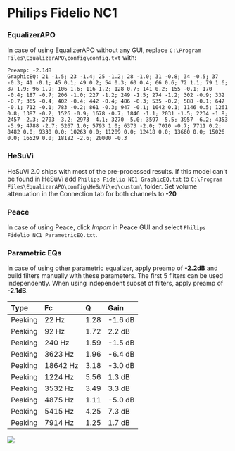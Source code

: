 # Philips Fidelio NC1

### EqualizerAPO
In case of using EqualizerAPO without any GUI, replace `C:\Program Files\EqualizerAPO\config\config.txt`
with:
```
Preamp: -2.1dB
GraphicEQ: 21 -1.5; 23 -1.4; 25 -1.2; 28 -1.0; 31 -0.8; 34 -0.5; 37 -0.3; 41 -0.1; 45 0.1; 49 0.2; 54 0.3; 60 0.4; 66 0.6; 72 1.1; 79 1.6; 87 1.9; 96 1.9; 106 1.6; 116 1.2; 128 0.7; 141 0.2; 155 -0.1; 170 -0.4; 187 -0.7; 206 -1.0; 227 -1.2; 249 -1.5; 274 -1.2; 302 -0.9; 332 -0.7; 365 -0.4; 402 -0.4; 442 -0.4; 486 -0.3; 535 -0.2; 588 -0.1; 647 -0.1; 712 -0.1; 783 -0.2; 861 -0.3; 947 -0.1; 1042 0.1; 1146 0.5; 1261 0.8; 1387 -0.2; 1526 -0.9; 1678 -0.7; 1846 -1.1; 2031 -1.5; 2234 -1.8; 2457 -2.3; 2703 -3.2; 2973 -4.1; 3270 -5.0; 3597 -5.5; 3957 -6.2; 4353 -5.9; 4788 -2.7; 5267 1.0; 5793 1.0; 6373 -2.0; 7010 -0.7; 7711 0.2; 8482 0.0; 9330 0.0; 10263 0.0; 11289 0.0; 12418 0.0; 13660 0.0; 15026 0.0; 16529 0.0; 18182 -2.6; 20000 -0.3
```

### HeSuVi
HeSuVi 2.0 ships with most of the pre-processed results. If this model can't be found in HeSuVi add
`Philips Fidelio NC1 GraphicEQ.txt` to `C:\Program Files\EqualizerAPO\config\HeSuVi\eq\custom\` folder.
Set volume attenuation in the Connection tab for both channels to **-20**

### Peace
In case of using Peace, click *Import* in Peace GUI and select `Philips Fidelio NC1 ParametricEQ.txt`.

### Parametric EQs
In case of using other parametric equalizer, apply preamp of **-2.2dB** and build filters manually
with these parameters. The first 5 filters can be used independently.
When using independent subset of filters, apply preamp of **-2.1dB**.

| Type    | Fc       |    Q | Gain    |
|:--------|:---------|:-----|:--------|
| Peaking | 22 Hz    | 1.28 | -1.6 dB |
| Peaking | 92 Hz    | 1.72 | 2.2 dB  |
| Peaking | 240 Hz   | 1.59 | -1.5 dB |
| Peaking | 3623 Hz  | 1.96 | -6.4 dB |
| Peaking | 18642 Hz | 3.18 | -3.0 dB |
| Peaking | 1224 Hz  | 5.56 | 1.3 dB  |
| Peaking | 3532 Hz  | 3.49 | 3.3 dB  |
| Peaking | 4875 Hz  | 1.11 | -5.0 dB |
| Peaking | 5415 Hz  | 4.25 | 7.3 dB  |
| Peaking | 7914 Hz  | 1.25 | 1.7 dB  |

![](https://raw.githubusercontent.com/jaakkopasanen/AutoEq/master/results/rtings/sbaf-serious/Philips%20Fidelio%20NC1/Philips%20Fidelio%20NC1.png)
